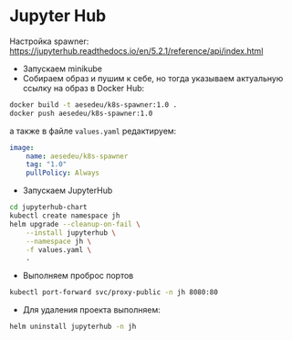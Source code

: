 # Jupyter Hub

Настройка spawner: https://jupyterhub.readthedocs.io/en/5.2.1/reference/api/index.html

- Запускаем minikube
- Собираем образ и пушим к себе, но тогда указываем актуальную ссылку на образ в Docker Hub:
```bash
docker build -t aesedeu/k8s-spawner:1.0 .
docker push aesedeu/k8s-spawner:1.0   
```
а также в файле `values.yaml` редактируем:
```yaml
image:
    name: aesedeu/k8s-spawner
    tag: "1.0"
    pullPolicy: Always
```


- Запускаем JupyterHub
```bash
cd jupyterhub-chart
kubectl create namespace jh
helm upgrade --cleanup-on-fail \
    --install jupyterhub \
    --namespace jh \
    -f values.yaml \
    .
```
- Выполняем проброс портов
```bash
kubectl port-forward svc/proxy-public -n jh 8080:80
```
- Для удаления проекта выполняем:
```bash
helm uninstall jupyterhub -n jh
```